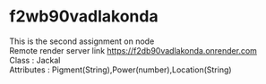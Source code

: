 # f2wb90vadlakonda<br>
This is the second assignment on node<br>
Remote render server link https://f2db90vadlakonda.onrender.com<br>
Class : Jackal<br>
Attributes : Pigment(String),Power(number),Location(String)



